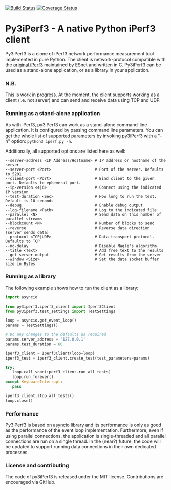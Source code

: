 [![Build Status](https://img.shields.io/travis/justas-/py3iperf3.svg)](https://travis-ci.org/justas-/py3iperf3) [![Coverage Status](https://img.shields.io/coveralls/github/justas-/py3iperf3.svg)](https://coveralls.io/github/justas-/py3iperf3?branch=master)

# Py3iPerf3 - A native Python iPerf3 client

Py3iPerf3 is a clone of iPerf3 network performance measurement tool implemented in pure Python. The client is network-protocol compatible with the [original iPerf3](https://github.com/esnet/iperf) maintained by ESnet and written in C. Py3iPerf3 can be used as a stand-alone application, or as a library in your application.

### N.B.

This is work in progress. At the moment, the client supports working as a client (i.e. not server) and can send and receive data using TCP and UDP. 

### Running as a stand-alone application

As with iPerf3, py3iPerf3 can work as a stand-alone command-line application. It is configured by passing command line parameters. You can get the whole list of supported parameters by invoking py3iPerf3 with a "-h" option: ```python3 iperf.py -h```.

Additionally, all supported options are listed here as well:

```
--server-address <IP Address/Hostname> # IP address or hostname of the server
--server-port <Port>                   # Port of the server. Defaults to 5201
--client-port <Port>                   # Bind client to the given port. Defaults to ephemeral port.
--ip-version <4|6>                     # Connect using the indicated IP version
--test-duration <Sec>                  # How long to run the test. Default is 10 seconds
--debug                                # Enable debug output
--log-filename <Path>                  # Log to the indicated file
--parallel <N>                         # Send data on this number of parallel streams
--blockcount <N>                       # Number of blocks to send
--reverse                              # Reverse data direction (server sends data)
--protocol <TCP|UDP>                   # Data transport protocol. Defaults to TCP
--no-delay                             # Disable Nagle's algorithm
--title <Text>                         # Add free text to the results
--get-server-output                    # Get results from the server
--window <Size>                        # Set the data socket buffer size in Bytes
```

### Running as a library

The following example shows how to run the client as a library:

```python
import asyncio

from py3iperf3.iperf3_client import Iperf3Client
from py3iperf3.test_settings import TestSettings

loop = asyncio.get_event_loop()
params = TestSettings() 

# Do any changes to the defaults as required
params.server_address = '127.0.0.1'
params.test_duration = 60

iperf3_client = Iperf3Client(loop=loop)
iperf3_test = iperf3_client.create_test(test_parameters=params)

try:
   loop.call_soon(iperf3_client.run_all_tests)
   loop.run_forever()
except KeyboardInterrupt:
   pass

iperf3_client.stop_all_tests()
loop.close()
```

### Performance

Py3iPerf3 is based on asyncio library and its performance is only as good as the performance of the event loop implementation. Furthermore, even if using parallel connections, the application is single-threaded and all parallel connections are run on a single thread. In the (near?) future, the code will be updated to support running data connections in their own dedicated processes.

### License and contributing

The code of py3iPerf3 is released under the MIT license. Contributions are encouraged via GitHub.
